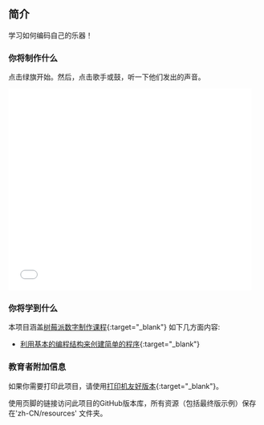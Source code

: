 ## 简介

学习如何编码自己的乐器！

### 你将制作什么

点击绿旗开始。然后，点击歌手或鼓，听一下他们发出的声音。

<div class="scratch-preview">
  <iframe allowtransparency="true" width="485" height="402" src="//scratch.mit.edu/projects/embed/227514913/?autostart=false" frameborder="0"></iframe>
</div>

### 你将学到什么

本项目涵盖[树莓派数字制作课程](http://rpf.io/curriculum){:target="_blank"} 如下几方面内容:

+ [利用基本的编程结构来创建简单的程序](https://www.raspberrypi.org/curriculum/programming/creator){:target="_blank"}

### 教育者附加信息

如果你需要打印此项目，请使用[打印机友好版本](https://projects.raspberrypi.org/zh-CN/projects/rock-band/print){:target="_blank"}。

使用页脚的链接访问此项目的GitHub版本库，所有资源（包括最终版示例）保存在'zh-CN/resources' 文件夹。
